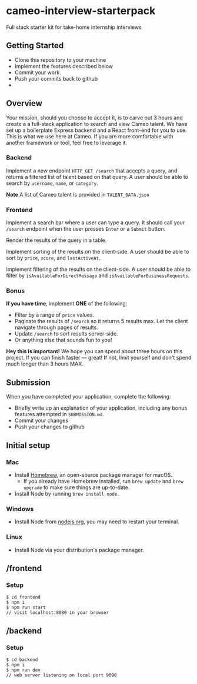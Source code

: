 # cameo-interview-starterpack

Full stack starter kit for take-home internship interviews

## Getting Started
- Clone this repository to your machine
- Implement the features described below
- Commit your work
- Push your commits back to github
- 

## Overview

Your mission, should you choose to accept it, is to carve out 3 hours and create a a full-stack application to search and view Cameo talent.
We have set up a boilerplate Express backend and a React front-end for you to use.
This is what we use here at Cameo.
If you are more comfortable with another framework or tool, feel free to leverage it.

### Backend

Implement a new endpoint `HTTP GET /search` that accepts a query, and returns a filtered list of talent based on that query. A user should be able to search by `username`, `name`, or `category`.

**Note** A list of Cameo talent is provided in `TALENT_DATA.json`

### Frontend

Implement a search bar where a user can type a query.
It should call your `/search` endpoint when the user presses `Enter` or a `Submit` button.

Render the results of the query in a table.

Implement sorting of the results on the client-side.
A user should be able to sort by `price`, `score`, and `lastActiveAt`.

Implement filtering of the results on the client-side.
A user should be able to filter by `isAvailableForDirectMessage` and `isAvailableForBusinessRequests`.

### Bonus

**If you have time**, implement **ONE** of the following:

- Filter by a range of `price` values.
- Paginate the results of `/search` so it returns 5 results max. Let the client navigate through pages of results.
- Update `/search` to sort results server-side.
- Or anything else that sounds fun to you!

**Hey this is important!**
We hope you can spend about three hours on this project. If you can finish faster — great! If not, limit yourself and don't spend much longer than 3 hours MAX.

## Submission

When you have completed your application, complete the following:

- Briefly write up an explanation of your application, including any bonus features attempted in `SUBMISSION.md`.
- Commit your changes
- Push your changes to github

## Initial setup

### Mac

- Install [Homebrew](https://brew.sh/), an open-source package manager for macOS.
  - If you already have Homebrew installed, run `brew update` and `brew upgrade` to make sure things are up-to-date.
- Install Node by running `brew install node`.

### Windows

- Install Node from [nodejs.org](https://nodejs.org/en/download/), you may need to restart your terminal.

### Linux

- Install Node via your distribution's package manager.

## /frontend

### Setup

```
$ cd frontend
$ npm i
$ npm run start
// visit localhost:8080 in your browser
```

## /backend

### Setup

```
$ cd backend
$ npm i
$ npm run dev
// web server listening on local port 9090
```
